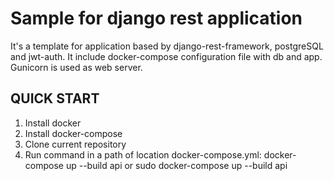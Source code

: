 Sample for django rest application
====================================

It's a template for application based by django-rest-framework, postgreSQL and jwt-auth. It include docker-compose configuration file with db and app. Gunicorn is used as web server.

QUICK START
-----------
1. Install docker
2. Install docker-compose
3. Clone current repository
4. Run command in a path of location docker-compose.yml:
        docker-compose up --build api
or
        sudo docker-compose up --build api